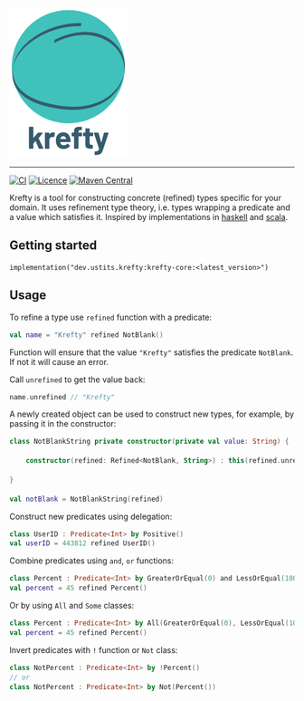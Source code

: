 ![Krefty](docs/krefty.png)

---

[![CI](https://github.com/ustits/krefty/actions/workflows/build.yml/badge.svg)](https://github.com/ustits/krefty/actions/workflows/build.yml)
[![Licence](https://img.shields.io/github/license/ustits/krefty)](https://github.com/ustits/krefty/blob/main/LICENSE)
[![Maven Central](https://maven-badges.herokuapp.com/maven-central/dev.ustits.krefty/krefty-core/badge.svg)](https://maven-badges.herokuapp.com/maven-central/dev.ustits.krefty/krefty-core)

Krefty is a tool for constructing concrete (refined) types specific for your domain. It uses refinement type theory,
i.e. types wrapping a predicate and a value which satisfies it. Inspired by implementations
in [haskell](https://github.com/nikita-volkov/refined)
and [scala](https://github.com/fthomas/refined).

## Getting started

```
implementation("dev.ustits.krefty:krefty-core:<latest_version>")
```

## Usage

To refine a type use `refined` function with a predicate:

```kotlin
val name = "Krefty" refined NotBlank()
```

Function will ensure that the value `"Krefty"` satisfies the predicate `NotBlank`. If not it will cause an error. 

Call `unrefined` to get the value back:

```kotlin
name.unrefined // "Krefty"
```

A newly created object can be used to construct new types, for example, 
by passing it in the constructor:

```kotlin
class NotBlankString private constructor(private val value: String) {

    constructor(refined: Refined<NotBlank, String>) : this(refined.unrefined)

}

val notBlank = NotBlankString(refined)
```

Construct new predicates using delegation:

```kotlin
class UserID : Predicate<Int> by Positive()
val userID = 443812 refined UserID()
```

Combine predicates using `and`, `or` functions:

```kotlin
class Percent : Predicate<Int> by GreaterOrEqual(0) and LessOrEqual(100)
val percent = 45 refined Percent()
```

Or by using `All` and `Some` classes:

```kotlin
class Percent : Predicate<Int> by All(GreaterOrEqual(0), LessOrEqual(100))
val percent = 45 refined Percent()
```

Invert predicates with `!` function or `Not` class:

```kotlin
class NotPercent : Predicate<Int> by !Percent()
// or
class NotPercent : Predicate<Int> by Not(Percent())
```
